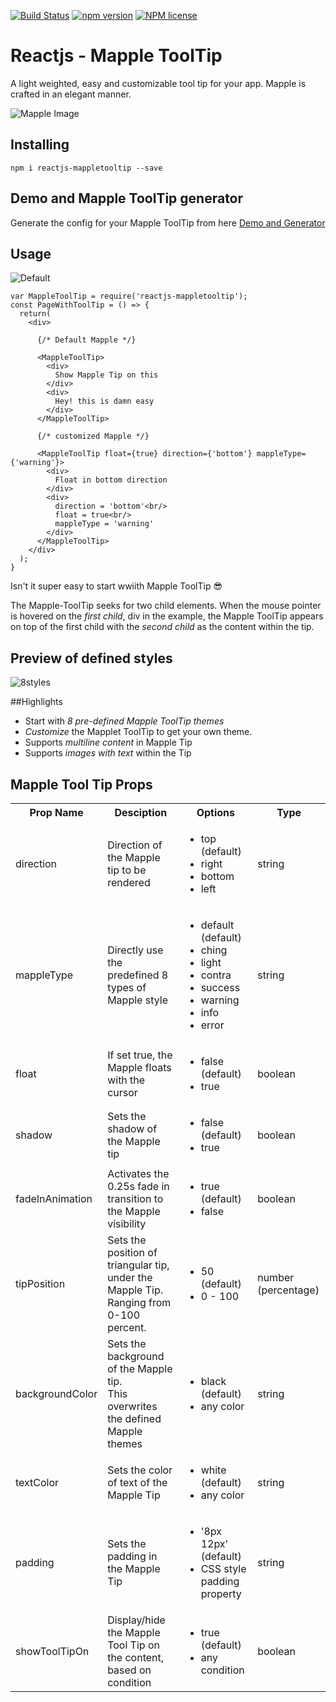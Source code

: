 [![Build Status](https://travis-ci.org/haldarmahesh/reactjs-mapple-tooltip.svg?branch=master)](https://travis-ci.org/haldarmahesh/reactjs-mapple-tooltip)
[![npm version](https://badge.fury.io/js/reactjs-mappletooltip.svg)](https://badge.fury.io/js/reactjs-mappletooltip)
[![NPM license](https://img.shields.io/github/license/hyperium/hyper.svg)](https://www.npmjs.com/package/reactjs-mappletooltip)
# Reactjs - Mapple ToolTip
A light weighted, easy and customizable tool tip for your app. Mapple is crafted in an elegant manner.

![Mapple Image](http://i.imgur.com/gKj819N.jpg)

## Installing
```
npm i reactjs-mappletooltip --save
```

## Demo and Mapple ToolTip generator
Generate the config for your Mapple ToolTip from here [Demo and Generator](http://www.maheshhaldar.xyz/reactjs-mapple-tooltip/docs/)

## Usage

![Default](http://i.imgur.com/O8MzzBo.gif)

```
var MappleToolTip = require('reactjs-mappletooltip');
const PageWithToolTip = () => {
  return(
    <div>

      {/* Default Mapple */}

      <MappleToolTip>
        <div>
          Show Mapple Tip on this
        </div>
        <div>
          Hey! this is damn easy
        </div>
      </MappleToolTip>

      {/* customized Mapple */}

      <MappleToolTip float={true} direction={'bottom'} mappleType={'warning'}>
        <div>
          Float in bottom direction
        </div>
        <div>
          direction = 'bottom'<br/>
          float = true<br/>
          mappleType = 'warning'
        </div>
      </MappleToolTip>
    </div>
  );
}
```
Isn't it super easy to start wwiith Mapple ToolTip :sunglasses:

The Mapple-ToolTip seeks for two child elements. When the mouse pointer is hovered on the _first child_, div in the example, the Mapple ToolTip appears on top of the first child with the _second child_ as the content within the tip.


## Preview of defined styles
![8styles](http://i.imgur.com/TOE8OXH.gif)

##Highlights
* Start with _8 pre-defined Mapple ToolTip themes_
* _Customize_ the Mapplet ToolTip to get your own theme.
* Supports _multiline content_ in Mapple Tip
* Supports _images with text_ within the Tip

## Mapple Tool Tip Props

<table>
    <tr>
        <th>Prop Name</th>
        <th>Desciption</th>
        <th>Options</th>
        <th>Type</th>
    </tr>
    <tr>
        <td>direction</td>
        <td>Direction of the Mapple tip to be rendered</td>
        <td>
            <ul>
                <li> top (default)</li>
                <li> right</li>
                <li> bottom</li>
                <li> left</li>
            <ul>
        </td>
        <td>string</td>
    </tr>
    <tr>
      <td>mappleType</td>
      <td>Directly use the predefined 8 types of Mapple style</td>
      <td>
        <ul>
            <li>default (default)</li>
            <li>ching</li>
            <li>light</li>
            <li>contra</li>
            <li>success</li>
            <li>warning</li>
            <li>info</li>
            <li>error</li>
        </ul>
      </td>
      <td>string</td>
    </tr>
    <tr>
        <td>float</td>
        <td>If set true, the Mapple floats with the cursor</td>
        <td>
            <ul>
                <li>false (default)</li>
                <li>true</li>
            </ul>
        <td>boolean</td>
    </tr>
    <tr>
        <td>shadow</td>
        <td>Sets the shadow of the Mapple tip</td>
        <td>
            <ul>
                <li>false (default)</li>
                <li>true</li>
            </ul>
      </td>
      <td>
      boolean
      </td>
    </tr>
    <tr>
        <td>
            fadeInAnimation
        </td>
        <td>Activates the 0.25s fade in transition to the Mapple visibility</td>
        <td>
            <ul>
                <li>true (default)</li>
                <li>false</li>
            </ul>
        </td>
        <td>
            boolean
        </td>
    </tr>
    <tr>
        <td>tipPosition</td>
        <td>Sets the position of triangular tip, under the Mapple Tip.<br/>Ranging from 0-100 percent.</td>
        <td>
            <ul>
                <li>50 (default)</li>
                <li>0 - 100</li>
            </ul>
        </td>
      <td>number (percentage)</td>
    </tr>
    <tr>
        <td>backgroundColor</td>
        <td>Sets the background of the Mapple tip.<br/>This overwrites the defined Mapple themes</td>
        <td>
            <ul>
                <li>black (default)</li>
                <li>any color</li>
            </ul>
        </td>
      <td>string</td>
    </tr>
    <tr>
        <td>textColor</td>
        <td>Sets the color of text of the Mapple Tip</td>
        <td>
            <ul>
                <li>white (default)</li>
                <li>any color</li>
            </ul>
        </td>
      <td>string</td>
    </tr>
    <tr>
        <td>padding</td>
        <td>Sets the padding in the Mapple Tip</td>
        <td>
            <ul>
                <li>'8px 12px' (default)</li>
                <li>CSS style padding property</li>
            </ul>
        </td>
      <td>string</td>
    </tr>
    <tr>
        <td>showToolTipOn</td>
        <td>Display/hide the Mapple Tool Tip on the content, based on condition</td>
        <td>
            <ul>
                <li>true (default)</li>
                <li>any condition</li>
            </ul>
        </td>
      <td>boolean</td>
    </tr>
</table>

